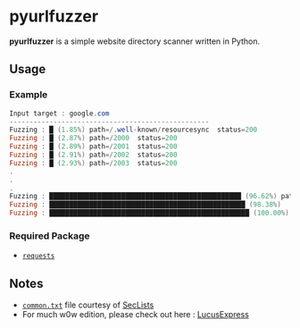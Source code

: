 # pyurlfuzzer
**pyurlfuzzer** is a simple website directory scanner written in Python.

## Usage
### Example
```ps1
Input target : google.com
--------------------------------------------------
Fuzzing : █ (1.85%)	path=/.well-known/resourcesync	status=200
Fuzzing : █ (2.87%)	path=/2000	status=200
Fuzzing : █ (2.89%)	path=/2001	status=200
Fuzzing : █ (2.91%)	path=/2002	status=200
Fuzzing : █ (2.93%)	path=/2003	status=200
.
.
.
Fuzzing : ████████████████████████████████████████████████ (96.62%)	path=/wordpress	status=200
Fuzzing : █████████████████████████████████████████████████ (98.38%)	path=/xfer	status=405
Fuzzing : ██████████████████████████████████████████████████ (100.00%)	path=/~www
```
### Required Package
- [`requests`](https://pypi.org/project/requests/)

## Notes
- [`common.txt`](https://github.com/richeyphu/pyurlfuzzer/blob/main/src/common.txt) file courtesy of [SecLists](https://github.com/danielmiessler/SecLists/blob/master/Discovery/Web-Content/common.txt)
- For much w0w edition, please check out here : [LucusExpress](https://github.com/karinzaa/LucusExpress)
